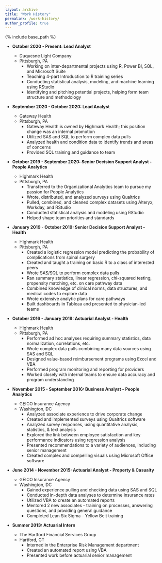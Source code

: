 ```yaml
---
layout: archive
title: "Work History"
permalink: /work-history/
author_profile: true
---
```


{% include base_path %}
* **October 2020 - Present: Lead Analyst** 
  * Duquesne Light Company
  * Pittsburgh, PA
    * Working on inter-departmental projects using R, Power BI, SQL, and Microsoft Suite
    * Teaching 4-part Introduction to R training series
    * Conducting statistical analysis, modeling, and machine learning using RStudio
    * Identifying and pitching potential projects, helping form team structure and methodology

* **September 2020 - October 2020: Lead Analyst** 
  * Gateway Health
  * Pittsburgh, PA
    * Gateway Health is owned by Highmark Health; this position change was an internal promotion
    * Utilized SAS and SQL to perform complex data pulls 
    * Analyzed health and condition data to identify trends and areas of concerns
    * Provided SQL training and guidance to team

* **October 2019 - September 2020: Senior Decision Support Analyst - People Analytics** 
  * Highmark Health
  * Pittsburgh, PA
    * Transferred to the Organizational Analytics team to pursue my passion for People Analytics
    * Wrote, distributed, and analyzed surveys using Qualtrics
    * Pulled, combined, and cleaned complex datasets using Alteryx, Workday, and RStudio
    * Conducted statistical analysis and modeling using RStudio
    * Helped shape team priorities and standards
    
* **January 2019 - October 2019: Senior Decision Support Analyst - Health** 
  * Highmark Health
  * Pittsburgh, PA
    * Created a logistic regression model predicting the probability of complications from spinal surgery
    * Created and taught a training on basic R to a class of interested peers
    * Wrote SAS/SQL to perform complex data pulls
    * Ran summary statistics, linear regression, chi-squared testing, propensity matching, etc. on care pathway data
    * Combined knowledge of clinical norms, data structures, and medical codes to explore data
    * Wrote extensive analytic plans for care pathways
    * Built dashboards in Tableau and presented to physician-led teams

* **October 2016 - January 2019: Actuarial Analyst - Health**
  * Highmark Health
  * Pittsburgh, PA
    * Performed ad hoc analyses requiring summary statistics, data normalization, correlations, etc.
    * Wrote complex data pulls combining many data sources using SAS and SQL
    * Designed value-based reimbursement programs using Excel and VBA
    * Performed program monitoring and reporting for providers
    * Worked closely with internal teams to ensure data accuracy and program understanding

* **November 2015 - September 2016: Business Analyst - People Analytics**
  * GEICO Insurance Agency
  * Washington, DC
    * Analyzed associate experience to drive corporate change
    * Created and implemented surveys using Qualtrics software
    * Analyzed survey responses, using quantitative analysis, statistics, & text analysis
    * Explored the link between employee satisfaction and key performance indicators using regression analysis
    * Presented recommendations to a variety of audiences, including senior management
    * Created complex and compelling visuals using Microsoft Office software

* **June 2014 - November 2015: Actuarial Analyst - Property & Casualty**
  * GEICO Insurance Agency
  * Washington, DC
    * Gained experience pulling and checking data using SAS and SQL
    * Conducted in-depth data analyses to determine insurance rates
    * Utilized VBA to create an automated reports
    * Mentored 2 new associates - training on processes, answering questions, and providing general guidance
    * Completed Lean Six Sigma – Yellow Belt training

* **Summer 2013: Actuarial Intern** 
  * The Hartford Financial Services Group
  * Hartford, CT
    * Interned in the Enterprise Risk Management department
    * Created an automated report using VBA
    * Presented work before actuarial senior management
